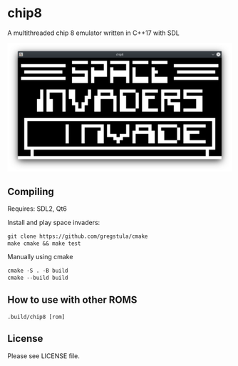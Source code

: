 # chip8
A multithreaded chip 8 emulator written in C++17 with SDL

![space-invaders](https://github.com/gregstula/chip8/raw/master/screenshot.png)


## Compiling
Requires: SDL2, Qt6

Install and play space invaders:
```
git clone https://github.com/gregstula/cmake
make cmake && make test
```

Manually using cmake
```
cmake -S . -B build
cmake --build build
```

## How to use with other ROMS
```
.build/chip8 [rom]
```

## License
Please see LICENSE file.
